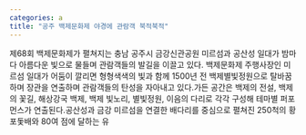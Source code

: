 ```yaml
---
categories: a
title: "공주 백제문화제 야경에 관람객 북적북적"
---
```

제68회 백제문화제가 펼쳐지는 충남 공주시 금강신관공원 미르섬과 공산성 일대가 밤마다 아름다운 빛으로 물들며 관람객들의 발길을 이끌고 있다. 백제문화제 주행사장인 미르섬 일대가 어둠이 깔리면 형형색색의 빛과 함께 1500년 전 백제별빛정원으로 탈바꿈하며 장관을 연출하며 관람객들의 탄성을 자아내고 있다.가든 공간은 백제의 전설, 백제의 꽃길, 해상강국 백제, 백제 빛노리, 별빛정원, 이음의 다리로 각각 구성해 테마별 퍼포먼스가 연출된다.공산성과 금강 미르섬을 연결한 배다리를 중심으로 펼쳐진 250척의 황포돛배와 80여 점에 달하는 유